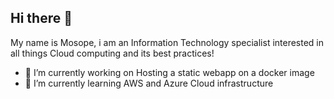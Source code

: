 ## Hi there 👋

My name is Mosope, i am an Information Technology specialist interested in all things Cloud computing and its best practices!

- 🔭 I’m currently working on Hosting a static webapp on a docker image
- 🌱 I’m currently learning AWS and Azure Cloud infrastructure


